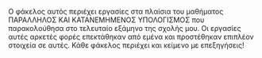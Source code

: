 Ο φάκελος αυτός περιέχει εργασίες στα πλαίσια του μαθήματος ΠΑΡΑΛΛΗΛΟΣ ΚΑΙ ΚΑΤΑΝΕΜΗΜΕΝΟΣ ΥΠΟΛΟΓΙΣΜΟΣ που παρακολούθησα στο τελευταίο εξάμηνο της σχολής μου. 
Οι εργασίες αυτές αρκετές φορές επεκτάθηκαν από εμένα και προστέθηκαν επιπλέον στοιχεία σε αυτές.
Κάθε φάκελος περιέχει και κείμενο με επεξηγήσεις!
